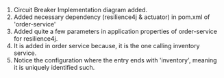 1. Circuit Breaker Implementation diagram added.
2. Added necessary dependency (resilience4j & actuator) in pom.xml of 'order-service'
3. Added quite a few parameters in application properties of order-service for resilience4j.
4. It is added in order service because, it is the one calling inventory service.
5. Notice the configuration where the entry ends with 'inventory', meaning it is uniquely identified such.

